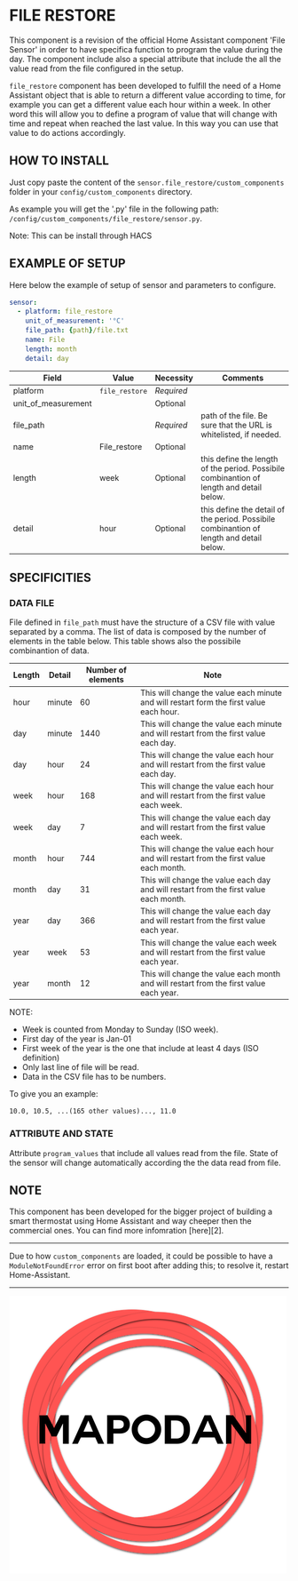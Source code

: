 # FILE RESTORE

This component is a revision of the official Home Assistant component 'File Sensor' in order to have specifica function to program the value during the day.
The component include also a special attribute that include the all the value read from the file configured in the setup.

`file_restore` component has been developed to fulfill the need of a Home Assistant object that is able to return a different value according to time, for example you can get a different value each hour within a week.
In other word this will allow you to define a program of value that will change with time and repeat when reached the last value. In this way you can use that value to do actions accordingly.

## HOW TO INSTALL
Just copy paste the content of the `sensor.file_restore/custom_components` folder in your `config/custom_components` directory.

As example you will get the '.py' file in the following path: `/config/custom_components/file_restore/sensor.py`.

Note: This can be install through HACS

## EXAMPLE OF SETUP
Here below the example of setup of sensor and parameters to configure.

```yaml
sensor:
  - platform: file_restore
    unit_of_measurement: '°C'
    file_path: {path}/file.txt
    name: File
    length: month
    detail: day
```

Field | Value | Necessity | Comments
--- | --- | --- | ---
platform | `file_restore` | *Required* |
unit_of_measurement |  | Optional |
file_path |  | *Required* | path of the file. Be sure that the URL is whitelisted, if needed.
name | File_restore | Optional |
length | week | Optional | this define the length of the period. Possibile combinantion of length and detail below.
detail | hour | Optional | this define the detail of the period. Possibile combinantion of length and detail below.

## SPECIFICITIES
### DATA FILE
File defined in `file_path` must have the structure of a CSV file with value separated by a comma. The list of data is composed by the number of elements in the table below. This table shows also the possibile combinantion of data.

Length | Detail | Number of elements | Note
--- | --- | --- | ---
hour | minute | 60 | This will change the value each minute and will restart form the first value each hour.
day | minute | 1440 | This will change the value each minute and will restart from the first value each day.
day | hour | 24 | This will change the value each hour and will restart from the first value each day.
week | hour | 168 | This will change the value each hour and will restart from the first value each week.
week | day | 7 | This will change the value each day and will restart from the first value each week.
month | hour | 744 | This will change the value each hour and will restart from the first value each month.
month | day | 31 | This will change the value each day and will restart from the first value each month.
year | day | 366 | This will change the value each day and will restart from the first value each year.
year | week | 53 | This will change the value each week and will restart from the first value each year.
year | month | 12 | This will change the value each month and will restart from the first value each year.

NOTE:
- Week is counted from Monday to Sunday (ISO week).
- First day of the year is Jan-01
- First week of the year is the one that include at least 4 days (ISO definition)
- Only last line of file will be read.
- Data in the CSV file has to be numbers.

To give you an example:
```csv
10.0, 10.5, ...(165 other values)..., 11.0
```
### ATTRIBUTE AND STATE
Attribute `program_values` that include all values read from the file.
State of the sensor will change automatically according the the data read from file.

## NOTE
This component has been developed for the bigger project of building a smart thermostat using Home Assistant and way cheeper then the commercial ones.
You can find more infomration [here][2].

***
Due to how `custom_components` are loaded, it could be possible to have a `ModuleNotFoundError` error on first boot after adding this; to resolve it, restart Home-Assistant.

***
![logo][1]

[1]: https://github.com/MapoDan/home-assistant/blob/master/mapodanlogo.png
[3]: https://github.com/MapoDan/home-assistant

